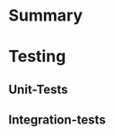 # Summary
<!-- An overview of the core changes introduced by this PR -->

# Testing
<!-- Capture any testing activity used to validate code behaviour -->

## Unit-Tests

## Integration-tests
